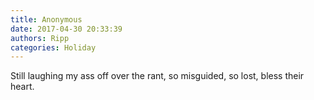 ```yaml
---
title: Anonymous
date: 2017-04-30 20:33:39
authors: Ripp
categories: Holiday
---
```


 Still laughing my ass off over the rant, so misguided, so lost, bless their heart.